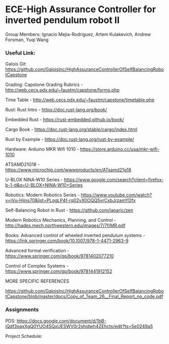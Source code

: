 # ECE-High Assurance Controller for inverted pendulum robot II
Group Members: 	Ignacio Mejia-Rodriguez, Artem Kulakevich, Andrew Forsman, Yuqi Wang

### Useful Link:

Galois Git: 
https://github.com/GaloisInc/HighAssuranceControllerOfSelfBalancingRobotCapstone

Grading:
Capstone Grading Rubrics - http://web.cecs.pdx.edu/~faustm/capstone/forms.php

Time Table - http://web.cecs.pdx.edu/~faustm/capstone/timetable.php

Rust:
Rust Intro - https://doc.rust-lang.org/book/

Embedded Rust - https://rust-embedded.github.io/book/

Cargo Book - https://doc.rust-lang.org/stable/cargo/index.html

Rust by Example - https://doc.rust-lang.org/rust-by-example/

Hardware:
Arduino MKR Wifi 1010 - https://store.arduino.cc/usa/mkr-wifi-1010

ATSAMD21G18 - https://www.microchip.com/wwwproducts/en/ATsamd21g18

U-BLOX NINA-W10 Series - https://www.google.com/search?client=firefox-b-1-d&q=U-BLOX+NINA-W10+Series

Robotics:
Modern Robotics Series - https://www.youtube.com/watch?v=jVu-Hijns70&list=PLggLP4f-rq02vX0OQQ5vrCxbJrzamYDfx

Self-Balancing Robot in Rust - https://github.com/japaric/zen

Modern Robotics Mechanics, Planning, and Control - http://hades.mech.northwestern.edu/images/7/7f/MR.pdf

Books:
Advanced control of wheeled inverted pendulum systems - https://link.springer.com/book/10.1007/978-1-4471-2963-9

Advanced formal verification - https://www.springer.com/gp/book/9781402077210

Control of Complex Systems - https://www.springer.com/gp/book/9781441912152

MORE SPECIFIC REFERENCES

https://github.com/GaloisInc/HighAssuranceControllerOfSelfBalancingRobotCapstone/blob/master/docs/Copy_of_Team_26__Final_Report_no_code.pdf

### Assignments

PDS:
https://docs.google.com/document/d/1bB-iQdf3sqxXgQ0YUO4SQxUESWV0r2shidwh4ZEhcts/edit?ts=5e0249a5

Project Schedule:
